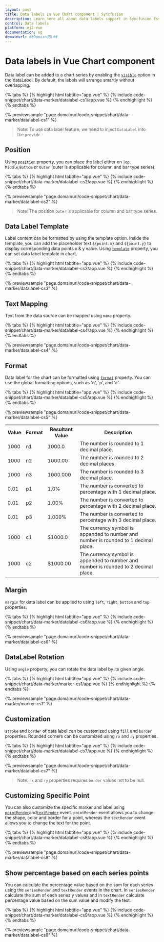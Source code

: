 ```yaml
---
layout: post
title: Data labels in Vue Chart component | Syncfusion
description: Learn here all about data labels support in Syncfusion Essential Vue Chart control its elements, features and more.
control: Data labels 
platform: ej2-vue
documentation: ug
domainurl: ##DomainURL##
---
```


# Data labels in Vue Chart component

Data label can be added to a chart series by enabling the [`visible`](https://ej2.syncfusion.com/vue/documentation/api/chart/dataLabelSettings/#visible)
option in the dataLabel. By default, the labels will arrange smartly without overlapping.

{% tabs %}
{% highlight html tabtitle="app.vue" %}
{% include code-snippet/chart/data-marker/datalabel-cs1/app.vue %}
{% endhighlight %}
{% endtabs %}
        
{% previewsample "page.domainurl/code-snippet/chart/data-marker/datalabel-cs1" %}

>Note: To use data label feature, we need to inject `DataLabel` into the `provide`.

## Position

Using [`position`](https://ej2.syncfusion.com/vue/documentation/api/chart/dataLabelSettings/#position) property, you can place the label either on
`Top`, `Middle`,`Bottom` or `Outer` (outer is applicable for column and bar type series).

{% tabs %}
{% highlight html tabtitle="app.vue" %}
{% include code-snippet/chart/data-marker/datalabel-cs2/app.vue %}
{% endhighlight %}
{% endtabs %}
        
{% previewsample "page.domainurl/code-snippet/chart/data-marker/datalabel-cs2" %}

>Note: The position `Outer` is applicable for column and bar type series.

## Data Label Template

Label content can be formatted by using the template option. Inside the template, you can add the placeholder text `${point.x}` and `${point.y}` to display corresponding data points x & y value. Using [`template`](https://ej2.syncfusion.com/vue/documentation/api/chart/dataLabelSettings/#template) property, you can set data label template in chart.

{% tabs %}
{% highlight html tabtitle="app.vue" %}
{% include code-snippet/chart/data-marker/datalabel-cs3/app.vue %}
{% endhighlight %}
{% endtabs %}
        
{% previewsample "page.domainurl/code-snippet/chart/data-marker/datalabel-cs3" %}

## Text Mapping

Text from the data source can be mapped using `name` property.

{% tabs %}
{% highlight html tabtitle="app.vue" %}
{% include code-snippet/chart/data-marker/datalabel-cs4/app.vue %}
{% endhighlight %}
{% endtabs %}
        
{% previewsample "page.domainurl/code-snippet/chart/data-marker/datalabel-cs4" %}

## Format

Data label for the chart can be formatted using [`format`](https://ej2.syncfusion.com/vue/documentation/api/chart/dataLabelSettings/#format) property. You can use the global formatting options, such as 'n', 'p', and 'c'.

{% tabs %}
{% highlight html tabtitle="app.vue" %}
{% include code-snippet/chart/data-marker/datalabel-cs5/app.vue %}
{% endhighlight %}
{% endtabs %}
        
{% previewsample "page.domainurl/code-snippet/chart/data-marker/datalabel-cs5" %}
<table>
  <tr>
    <th>Value</th>
    <th>Format</th>
    <th>Resultant Value</th>
    <th>Description</th>
  </tr>
  <tr>
    <td>1000</td>
    <td>n1</td>
    <td>1000.0</td>
    <td>The number is rounded to 1 decimal place.</td>
  </tr>
  <tr>
    <td>1000</td>
    <td>n2</td>
    <td>1000.00</td>
    <td>The number is rounded to 2 decimal places.</td>
  </tr>
   <tr>
    <td>1000</td>
    <td>n3</td>
    <td>1000.000</td>
    <td>The number is rounded to 3 decimal place.</td>
  </tr>
  <tr>
    <td>0.01</td>
    <td>p1</td>
    <td>1.0%</td>
    <td>The number is converted to percentage with 1 decimal place.</td>
  </tr>
  <tr>
    <td>0.01</td>
    <td>p2</td>
    <td>1.00%</td>
    <td>The number is converted to percentage with 2 decimal place.</td>
  </tr>
   <tr>
    <td>0.01</td>
    <td>p3</td>
    <td>1.000%</td>
    <td>The number is converted to percentage with 3 decimal place.</td>
  </tr>
  <tr>
    <td>1000</td>
    <td>c1</td>
    <td>$1000.0</td>
    <td>The currency symbol is appended to number and number is rounded to 1 decimal place.</td>
  </tr>
   <tr>
    <td>1000</td>
    <td>c2</td>
    <td>$1000.00</td>
    <td>The currency symbol is appended to number and number is rounded to 2 decimal place.</td>
  </tr>
</table>

## Margin

`margin` for data label can be applied to using `left`, `right`, `bottom` and `top` properties.

{% tabs %}
{% highlight html tabtitle="app.vue" %}
{% include code-snippet/chart/data-marker/datalabel-cs6/app.vue %}
{% endhighlight %}
{% endtabs %}
        
{% previewsample "page.domainurl/code-snippet/chart/data-marker/datalabel-cs6" %}

## DataLabel Rotation

Using `angle` property, you can rotate the data label by its given angle.

{% tabs %}
{% highlight html tabtitle="app.vue" %}
{% include code-snippet/chart/data-marker/marker-cs1/app.vue %}
{% endhighlight %}
{% endtabs %}
        
{% previewsample "page.domainurl/code-snippet/chart/data-marker/marker-cs1" %}

## Customization

`stroke` and `border` of data label can be customized using `fill` and `border` properties. Rounded corners
can be customized using `rx` and `ry` properties.

{% tabs %}
{% highlight html tabtitle="app.vue" %}
{% include code-snippet/chart/data-marker/datalabel-cs7/app.vue %}
{% endhighlight %}
{% endtabs %}
        
{% previewsample "page.domainurl/code-snippet/chart/data-marker/datalabel-cs7" %}

>Note: `rx` and `ry` properties requires `border` values not to be null.

## Customizing Specific Point

You can also customize the specific marker and label using [`pointRender`](https://ej2.syncfusion.com/vue/documentation/api/chart/iPointRenderEventArgs/)and[`textRender`](https://ej2.syncfusion.com/vue/documentation/api/chart/iTextRenderEventArgs/) event. `pointRender` event allows you to change the shape, color and border for a point, whereas the `textRender` event allows you to change the text for the point.

{% tabs %}
{% highlight html tabtitle="app.vue" %}
{% include code-snippet/chart/data-marker/datalabel-cs8/app.vue %}
{% endhighlight %}
{% endtabs %}
        
{% previewsample "page.domainurl/code-snippet/chart/data-marker/datalabel-cs8" %}

## Show percentage based on each series points

You can calculate the percentage value based on the sum for each series using the `seriesRender` and `textRender` events in the chart. In `seriesRender` calculate the sum of each series y values and In `textRender` calculate percentage value based on the sum value and modify the text.

{% tabs %}
{% highlight html tabtitle="app.vue" %}
{% include code-snippet/chart/data-marker/datalabel-cs9/app.vue %}
{% endhighlight %}
{% endtabs %}
        
{% previewsample "page.domainurl/code-snippet/chart/data-marker/datalabel-cs9" %}
